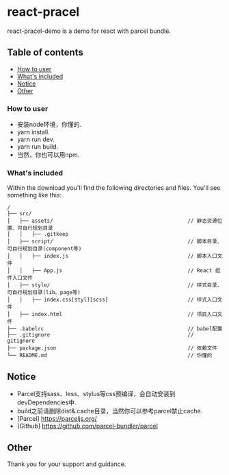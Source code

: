 # react-pracel

react-pracel-demo is  a demo for react with parcel bundle.

## Table of contents

* [How to user](#how-to-user)
* [What's included](#what-is-included)
* [Notice](#notice)
* [Other](#other)

### How to user
* 安装node环境，你懂的.
* yarn install.
* yarn run dev.
* yarn run build.
* 当然，你也可以用npm.

### What's included

Within the download you'll find the following directories and files.
You'll see something like this:

```
/
├── src/
│   ├── assets/                                            // 静态资源位置、可自行规划目录
│   │   ├── .gitkeep
│   ├── script/                                            // 脚本目录、可自行规划目录(component等)
│   │   ├── index.js                                       // 脚本入口文件               
│   │   ├── App.js                                         // React 组件入口文件            
│   ├── style/                                             // 样式目录、可自行规划目录(lib、page等)
│   │   ├── index.css[styl][scss]                          // 样式入口文件
│   ├── index.html                                         // 项目入口文件      
├── .babelrc                                               // babel配置
├── .gitignore                                             // gitignore 
├── package.json                                           // 依赖文件
└── README.md                                              // 你懂的

```

## Notice

*  Parcel支持sass、less、stylus等css预编译，会自动安装到devDependencies中. 
*  build之前请删除dist&.cache目录，当然你可以参考parcel禁止cache. 
*  [Parcel] https://parceljs.org/ 
*  [Github] https://github.com/parcel-bundler/parcel 

## Other
Thank you for your support and guidance.
